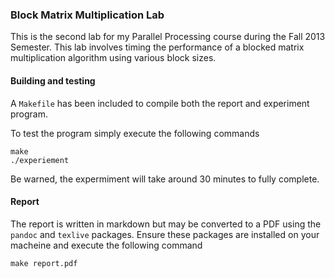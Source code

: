 ### Block Matrix Multiplication Lab

This is the second lab for my Parallel Processing course during the Fall 2013
Semester. This lab involves timing the performance of a blocked matrix
multiplication algorithm using various block sizes.

#### Building and testing

A `Makefile` has been included to compile both the report and experiment
program.

To test the program simply execute the following commands

````
make
./experiement
````

Be warned, the expermiment will take around 30 minutes to fully complete.

#### Report

The report is written in markdown but may be converted to a PDF using the
`pandoc` and `texlive` packages. Ensure these packages are installed on your
macheine and execute the following command

````
make report.pdf
````
